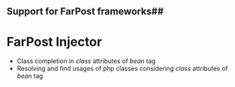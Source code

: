 ## Support for FarPost frameworks##

# FarPost Injector #
* Class completion in *class* attributes of *bean* tag
* Resolving and find usages of php classes considering *class* attributes of *bean* tag
